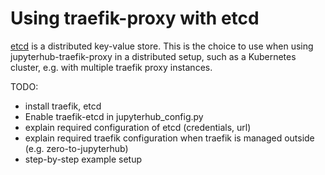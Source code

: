 # Using traefik-proxy with etcd

[etcd](https://coreos.com/etcd/)
is a distributed key-value store.
This is the choice to use when using jupyterhub-traefik-proxy
in a distributed setup, such as a Kubernetes cluster,
e.g. with multiple traefik proxy instances.

TODO:

- install traefik, etcd
- Enable traefik-etcd in jupyterhub_config.py
- explain required configuration of etcd (credentials, url)
- explain required traefik configuration
  when traefik is managed outside (e.g. zero-to-jupyterhub)
- step-by-step example setup
